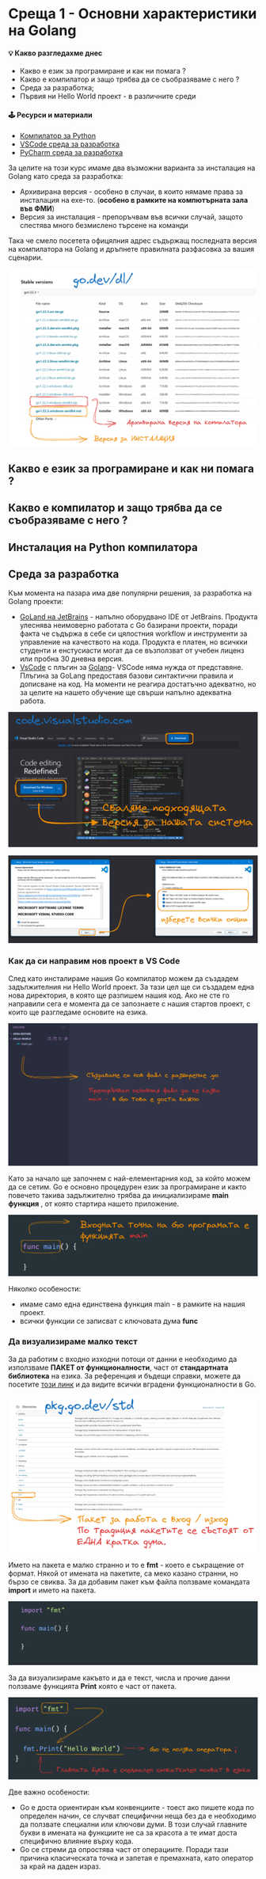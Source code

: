 # Среща 1 - Основни характеристики на Golang

#### 💡 Какво разгледахме днес
- Какво е език за програмиране и как ни помага ?
- Какво е компилатор и защо трябва да се съобразяваме с него ?
- Среда за разработка;
- Първия ни Hello World проект - в различните среди

#### 🕹️ Ресурси и материали
- [Компилатор за Python](https://www.python.org/downloads/)
- [VSCode среда за разработка](https://code.visualstudio.com/)
- [PyCharm среда за разработка](https://www.jetbrains.com/pycharm/download/)


За целите на този курс имаме два възможни варианта за инсталация на Golang като среда за разработка:
- Архивирана версия - особено в случаи, в които нямаме права за инсталация на exe-то. (**особено в рамките на компютърната зала във ФМИ**)
- Версия за инсталация - препоръчвам във всички случай, защото спестява много безмислено търсене на команди

Така че смело посетета офицялния адрес съдържащ последната версия на компилатора на Golang и дръпнете правилната разфасовка за вашия сценарии.

![](@imgs/2024-05-10-20-13-56.png)

## Какво е език за програмиране и как ни помага ?


## Какво е компилатор и защо трябва да се съобразяваме с него ?



## Инсталация на Python компилатора



## Среда за разработка

Към момента на пазара има две популярни решения, за разработка на Golang проекти:
- [GoLand на JetBrains](https://www.jetbrains.com/go/) - напълно оборудвано IDE от JetBrains. Продукта улеснява неимоверно работата с Go базирани проекти, поради факта че съдържа в себе си цялостния workflow и инструменти за управление на качеството на кода. Продукта е платен, но всичкки студенти и енстусиасти могат да се възползват от учебен лиценз или пробна 30 дневна версия.
- [VsCode](https://code.visualstudio.com/) с плъгин за [Golang](https://marketplace.visualstudio.com/items?itemName=golang.go)- VSCode няма нужда от представяне. Плъгина за GoLang предоставя базови синтактични правила и дописване на код. На моменти не реагира достатъчно адекватно, но за целите на нашето обучение ще свърши напълно адекватна работа.


![](2024-05-28-14-11-31.png)


![](2024-05-28-14-16-37.png)



### Как да си направим нов проект в VS Code



След като инсталираме нашия Go компилатор можем да създадем задължителния ни Hello World проект. За тази цел ще си създадем една нова директория, в която ще разпишем нашия код. Ако не сте го направили сега е момента да се запознаете с нашия стартов проект, с които ще разгледаме основите на езика. 

![](@imgs/2024-05-10-20-40-14.png)

Като за начало ще започнем с най-елементарния код, за който можем да се сетим. Go е основно процедурен език за програмиране и както повечето такива задължително трябва да инициализираме **main функция** , от която стартира нашето приложение.

![](@imgs/2024-05-10-20-47-30.png)

Няколко особености:
- имаме само една единствена функция main - в рамките на нашия проект.
- всички функции се записват с ключовата дума **func**

### Да визуализираме малко текст

За да работим с входно изходни потоци от данни е необходимо да използваме **ПАКЕТ от функционалности**, част от **стандартната библиотека** на езика. За референция и бъдещи справки, можете да посетите [този линк](https://pkg.go.dev/std) и да видите всички вградени функционалности в Go.

![](@imgs/2024-05-10-20-59-06.png)

Името на пакета е малко странно и то е **fmt** - което е съкращение от формат. Някой от имената на пакетите, са меко казано странни, но бързо се свиква. 
За да добавим пакет към файла ползваме командата **import** и името на пакета. 

![](@imgs/2024-05-10-21-04-06.png)

За да визуализираме какъвто и да е текст, числа и прочие данни ползваме функцията **Print** която е част от пакета. 

![](@imgs/2024-05-10-21-09-52.png)

Две важно особености:
- Go е доста ориентиран към конвенциите - тоест ако пишете кода по определен начин, се случват специфични неща без да е необходимо да ползвате специални или ключови думи. В този случай главните букви в имената на функциите не са за красота а те имат доста специфично влияние върху кода.
- Go се стреми да опростява част от операциите. Поради тази причина класическата точка и запетая е премахната, като оператор за край на даден израз.
